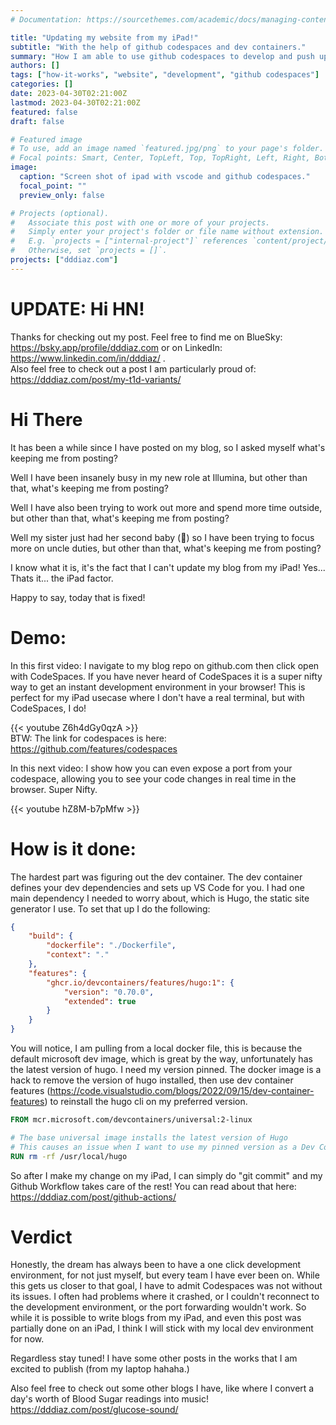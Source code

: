 ```yaml
---
# Documentation: https://sourcethemes.com/academic/docs/managing-content/

title: "Updating my website from my iPad!"
subtitle: "With the help of github codespaces and dev containers."
summary: "How I am able to use github codespaces to develop and push updates to my website, from my iPad."
authors: []
tags: ["how-it-works", "website", "development", "github codespaces"]
categories: []
date: 2023-04-30T02:21:00Z
lastmod: 2023-04-30T02:21:00Z
featured: false
draft: false

# Featured image
# To use, add an image named `featured.jpg/png` to your page's folder.
# Focal points: Smart, Center, TopLeft, Top, TopRight, Left, Right, BottomLeft, Bottom, BottomRight.
image:
  caption: "Screen shot of ipad with vscode and github codespaces."
  focal_point: ""
  preview_only: false

# Projects (optional).
#   Associate this post with one or more of your projects.
#   Simply enter your project's folder or file name without extension.
#   E.g. `projects = ["internal-project"]` references `content/project/deep-learning/index.md`.
#   Otherwise, set `projects = []`.
projects: ["dddiaz.com"]
---
```


# UPDATE: Hi HN!
Thanks for checking out my post. Feel free to find me on BlueSky: https://bsky.app/profile/dddiaz.com or on LinkedIn: https://www.linkedin.com/in/dddiaz/ .  
Also feel free to check out a post I am particularly proud of: https://dddiaz.com/post/my-t1d-variants/

# Hi There

It has been a while since I have posted on my blog, so I asked myself what's keeping me from posting?

Well I have been insanely busy in my new role at Illumina, but other than that, what's keeping me from posting? 

Well I have also been trying to work out more and spend more time outside, but other than that, what's keeping me from posting?

Well my sister just had her second baby (🥳) so I have been trying to focus more on uncle duties, but other than that, what's keeping me from posting?


I know what it is, it's the fact that I can't update my blog from my iPad! Yes... Thats it... the iPad factor.  

Happy to say, today that is fixed!

# Demo:

In this first video: I navigate to my blog repo on github.com then click open with CodeSpaces. 
If you have never heard of CodeSpaces it is a super nifty way to get an instant development environment in your browser!
This is perfect for my iPad usecase where I don't have a real terminal, but with CodeSpaces, I do!


{{< youtube Z6h4dGy0qzA >}}  
BTW: The link for codespaces is here: https://github.com/features/codespaces

In this next video: I show how you can even expose a port from your codespace, allowing you to see your code changes in real time in the browser.
Super Nifty.

{{< youtube hZ8M-b7pMfw >}}

# How is it done:

The hardest part was figuring out the dev container. The dev container defines your dev dependencies and sets up VS Code for you.
I had one main dependency I needed to worry about, which is Hugo, the static site generator I use. To set that up I do the following:

```json
{
    "build": {
        "dockerfile": "./Dockerfile",
        "context": "."
    },
    "features": {
        "ghcr.io/devcontainers/features/hugo:1": {
            "version": "0.70.0",
            "extended": true
        }
    }
}
```

You will notice, I am pulling from a local docker file, this is because the default microsoft dev image, which is great by the way, unfortunately has the latest version of hugo. I need my version pinned.
The docker image is a hack to remove the version of hugo installed, then use dev container features (https://code.visualstudio.com/blogs/2022/09/15/dev-container-features) to reinstall the hugo cli on my preferred version.

```dockerfile
FROM mcr.microsoft.com/devcontainers/universal:2-linux

# The base universal image installs the latest version of Hugo
# This causes an issue when I want to use my pinned version as a Dev Container Feature.
RUN rm -rf /usr/local/hugo
```

So after I make my change on my iPad, I can simply do "git commit" and my Github Workflow takes care of the rest! 
You can read about that here: https://dddiaz.com/post/github-actions/ 

# Verdict
Honestly, the dream has always been to have a one click development environment, for not just myself, but every team I have ever been on.
While this gets us closer to that goal, I have to admit Codespaces was not without its issues.
I often had problems where it crashed, or I couldn't reconnect to the development environment, or the port forwarding wouldn't work.
So while it is possible to write blogs from my iPad, and even this post was partially done on an iPad, I think I will stick with my local dev environment for now.

Regardless stay tuned! I have some other posts in the works that I am excited to publish (from my laptop hahaha.)

Also feel free to check out some other blogs I have, like where I convert a day's worth of Blood Sugar readings into music! https://dddiaz.com/post/glucose-sound/

